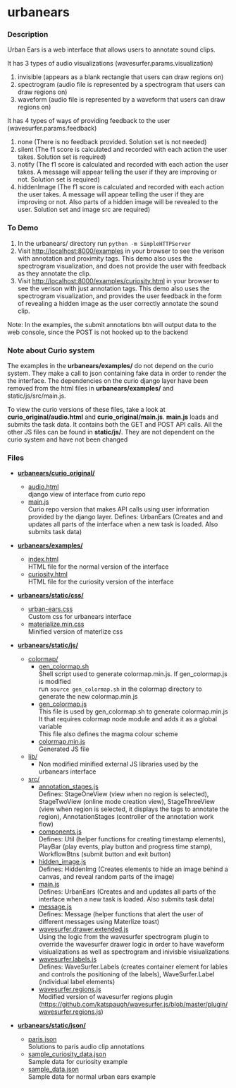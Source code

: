 # urbanears
### Description
Urban Ears is a web interface that allows users to annotate sound clips.

It has 3 types of audio visualizations (wavesurfer.params.visualization)
   1. invisible (appears as a blank rectangle that users can draw regions on)
   2. spectrogram (audio file is represented by a spectrogram that users can draw regions on)
   3. waveform (audio file is represented by a waveform that users can draw regions on)
   
It has 4 types of ways of providing feedback to the user (wavesurfer.params.feedback)
   1. none (There is no feedback provided. Solution set is not needed)
   2. silent (The f1 score is calculated and recorded with each action the user takes. Solution set is required)
   3. notify (The f1 score is calculated and recorded with each action the user takes. A message will appear telling the user if they are improving or not. Solution set is required)
   4. hiddenImage (The f1 score is calculated and recorded with each action the user takes. A message will appear telling the user if they are improving or not. Also parts of a hidden image will be revealed to the user. Solution set and image src are required)
   
### To Demo
1. In the urbanears/ directory run `python -m SimpleHTTPServer`
2. Visit <http://localhost:8000/examples> in your browser to see the verison with annotation and proximity tags. This demo also uses the spectrogram visualization, and does not provide the user with feedback as they annotate the clip.
3. Visit <http://localhost:8000/examples/curiosity.html> in your browser to see the verison with just annotation tags. This demo also uses the spectrogram visualization, and provides the user feedback in the form of revealing a hidden image as the user correctly annotate the sound clip.

Note: In the examples, the submit annotations btn will output data to the web console, since the POST is not hooked up to the backend

### Note about Curio system
The examples in the **urbanears/examples/** do not depend on the curio system. They make a call to json containing fake data in order to render the the interface. The dependencies on the curio django layer have been removed from the html files in **urbanears/examples/**  and static/js/src/main.js.

To view the curio versions of these files, take a look at **curio_original/audio.html** and **curio_original/main.js**. **main.js** loads and submits the task data. It contains both the GET and POST API calls. All the other JS files can be found in **static/js/**. They are not dependent on the curio system and have not been changed
### Files
* [**urbanears/curio_original/**](curio_original/)
   * [audio.html](curio_original/audio.html)  
      django view of interface from curio repo
   * [main.js](curio_original/main.js)  
      Curio repo version that makes API calls using user information provided by the django layer.
      Defines: UrbanEars (Creates and and updates all parts of the interface when a new task is loaded. Also submits task data) 
* [**urbanears/examples/**](examples/)
   * [index.html](examples/index.html)  
      HTML file for the normal version of the interface
   * [curiosity.html](examples/curiosity.html)  
      HTML file for the curiosity version of the interface

* [**urbanears/static/css/**](static/css/)
   * [urban-ears.css](static/css/urban-ears.css)  
      Custom css for urbanears interface
   * [materialize.min.css](static/css/materialize.min.css)  
      Minified version of materlize css

* [**urbanears/static/js/**](static/js/)
   * [colormap/](static/js/colormap/)
      * [gen_colormap.sh](static/js/colormap/gen_colormap.sh)  
         Shell script used to generate colormap.min.js. If gen_colormap.js is modified  
         run `source gen_colormap.sh` in the colormap directory to generate the new colormap.min.js
      * [gen_colormap.js](static/js/colormap/gen_colormap.js)  
         This file is used by gen_colormap.sh to generate colormap.min.js  
         It that requires colormap node module and adds it as a global variable  
         This file also defines the magma colour scheme
      * [colormap.min.js](static/js/colormap/colormap.min.js)  
         Generated JS file
   * [lib/](static/js/lib/)
      * Non modified minified external JS libraries used by the  urbanears interface
   * [src/](static/js/src/)
      * [annotation_stages.js](static/js/src/annotation_stages.js)  
         Defines: StageOneView (view when no region is selected), StageTwoView (online mode creation view), StageThreeView (view when region is selected, 
         it displays the tags to annotate the region), AnnotationStages (controller of the annotation work flow)
      * [components.js](static/js/src/components.js)  
         Defines: Util (helper functions for creating timestamp elements), PlayBar (play events, play button and progress time stamp), 
         WorkflowBtns (submit button and exit button)
      * [hidden_image.js](static/js/src/hidden_image.js)  
         Defines: HiddenImg (Creates elements to hide an image behind a canvas, and reveal random parts of the image)
      * [main.js](static/js/src/main.js)  
         Defines: UrbanEars (Creates and and updates all parts of the interface when a new task is loaded. Also submits task data) 
      * [message.js](static/js/src/message.js)  
         Defines: Message (helper functions that alert the user of different messages using Materlize toast)
      * [wavesurfer.drawer.extended.js](static/js/src/wavesurfer.drawer.extended.js)  
         Using the logic from the wavesurfer spectrogram plugin to override the wavesurfer drawer logic in order to have waveform visiualizations as well as spectrogram and inivisble visiualizations
      * [wavesurfer.labels.js](static/js/src/wavesurfer.labels.js)  
         Defines: WaveSurfer.Labels (creates container element for lables and controls the positioning of the labels), WaveSurfer.Label (individual label elements)
      * [wavesurfer.regions.js](static/js/src/wavesurfer.regions.js)  
         Modified version of wavesurfer regions plugin           
 (https://github.com/katspaugh/wavesurfer.js/blob/master/plugin/wavesurfer.regions.js) 

* [**urbanears/static/json/**](static/json/)
   * [paris.json](static/json/paris.json)  
      Solutions to paris audio clip annotations
   * [sample_curiosity_data.json](static/json/sample_curiosity_data.json)  
      Sample data for curiosity example
   * [sample_data.json](static/json/sample_data.json)  
      Sample data for normal urban ears example      
